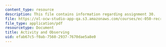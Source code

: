 ```yaml
---
content_type: resource
description: This file contains information regarding assignment 30.
file: https://ol-ocw-studio-app-qa.s3.amazonaws.com/courses/ec-050-recreate-experiments-from-history-inform-the-future-from-the-past-galileo-january-iap-2010/efab67c5f0ab756029377670dae5a8e0_MITEC_050IAP10_assn30.pdf
file_type: application/pdf
resourcetype: Document
title: Activity and Observing
uid: efab67c5-f0ab-7560-2937-7670dae5a8e0
---
```

